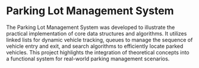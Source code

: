 # Parking Lot Management System

The Parking Lot Management System was developed to illustrate the practical implementation of core data structures and algorithms. It utilizes linked lists for dynamic vehicle tracking, queues to manage the sequence of vehicle entry and exit, and search algorithms to efficiently locate parked vehicles. This project highlights the integration of theoretical concepts into a functional system for real-world parking management scenarios.
